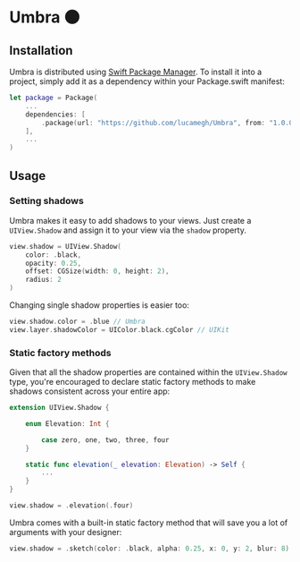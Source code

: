 # Umbra 🌑

## Installation

Umbra is distributed using [Swift Package Manager](https://swift.org/package-manager). To install it into a project, simply add it as a dependency within your Package.swift manifest:
```swift
let package = Package(
    ...
    dependencies: [
        .package(url: "https://github.com/lucamegh/Umbra", from: "1.0.0")
    ],
    ...
)
```

## Usage

### Setting shadows

Umbra makes it easy to add shadows to your views. Just create a `UIView.Shadow` and assign it to your view via the `shadow` property.

```swift
view.shadow = UIView.Shadow(
    color: .black,
    opacity: 0.25,
    offset: CGSize(width: 0, height: 2),
    radius: 2
)
```

Changing single shadow properties is easier too:

```swift
view.shadow.color = .blue // Umbra
view.layer.shadowColor = UIColor.black.cgColor // UIKit
```

### Static factory methods

Given that all the shadow properties are contained within the `UIView.Shadow` type, you're encouraged to declare static factory methods to make shadows consistent across your entire app:

```swift
extension UIView.Shadow {

    enum Elevation: Int { 

        case zero, one, two, three, four
    }

    static func elevation(_ elevation: Elevation) -> Self {
        ...
    }
}

view.shadow = .elevation(.four)
```

Umbra comes with a built-in static factory method that will save you a lot of arguments with your designer:

```swift
view.shadow = .sketch(color: .black, alpha: 0.25, x: 0, y: 2, blur: 8)
```
